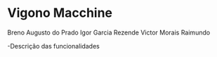# Vigono Macchine

Breno Augusto do Prado 
Igor Garcia Rezende 
Victor Morais Raimundo 

-Descrição das funcionalidades
